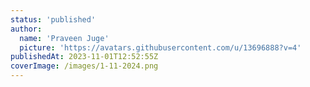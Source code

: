 ```yaml
---
status: 'published'
author:
  name: 'Praveen Juge'
  picture: 'https://avatars.githubusercontent.com/u/13696888?v=4'
publishedAt: 2023-11-01T12:52:55Z
coverImage: /images/1-11-2024.png
---
```

